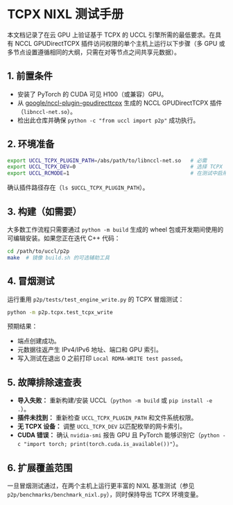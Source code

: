 # TCPX NIXL 测试手册

本文档记录了在云 GPU 上验证基于 TCPX 的 UCCL 引擎所需的最低要求。在具有 NCCL GPUDirectTCPX 插件访问权限的单个主机上运行以下步骤（多 GPU 或多节点设置遵循相同的大纲，只需在对等节点之间共享元数据）。

## 1. 前置条件
- 安装了 PyTorch 的 CUDA 可见 H100（或兼容）GPU。
- 从 [google/nccl-plugin-gpudirecttcpx](https://github.com/google/nccl-plugin-gpudirecttcpx) 生成的 NCCL GPUDirectTCPX 插件（`libnccl-net.so`）。
- 检出此仓库并确保 `python -c "from uccl import p2p"` 成功执行。

## 2. 环境准备
```bash
export UCCL_TCPX_PLUGIN_PATH=/abs/path/to/libnccl-net.so   # 必需
export UCCL_TCPX_DEV=0                                     # 选择 TCPX 网卡索引
export UCCL_RCMODE=1                                       # 在测试中启用单侧操作
```
确认插件路径存在（`ls $UCCL_TCPX_PLUGIN_PATH`）。

## 3. 构建（如需要）
大多数工作流程只需要通过 `python -m build` 生成的 wheel 包或开发期间使用的可编辑安装。如果您正在迭代 C++ 代码：
```bash
cd /path/to/uccl/p2p
make  # 镜像 build.sh 的可选辅助工具
```

## 4. 冒烟测试
运行重用 `p2p/tests/test_engine_write.py` 的 TCPX 冒烟测试：
```bash
python -m p2p.tcpx.test_tcpx_write
```
预期结果：
- 端点创建成功。
- 元数据往返产生 IPv4/IPv6 地址、端口和 GPU 索引。
- 写入测试在退出 0 之前打印 `Local RDMA-WRITE test passed`。

## 5. 故障排除速查表
- **导入失败：** 重新构建/安装 UCCL（`python -m build` 或 `pip install -e .`）。
- **插件未找到：** 重新检查 `UCCL_TCPX_PLUGIN_PATH` 和文件系统权限。
- **无 TCPX 设备：** 调整 `UCCL_TCPX_DEV` 以匹配枚举的网卡索引。
- **CUDA 错误：** 确认 `nvidia-smi` 报告 GPU 且 PyTorch 能够识别它（`python -c "import torch; print(torch.cuda.is_available())"`）。

## 6. 扩展覆盖范围
一旦冒烟测试通过，在两个主机上运行更丰富的 NIXL 基准测试（参见 `p2p/benchmarks/benchmark_nixl.py`），同时保持导出 TCPX 环境变量。
